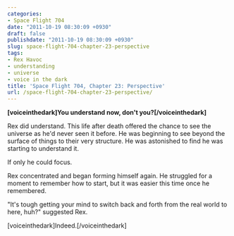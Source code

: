 ```yaml
---
categories:
- Space Flight 704
date: "2011-10-19 08:30:09 +0930"
draft: false
publishdate: "2011-10-19 08:30:09 +0930"
slug: space-flight-704-chapter-23-perspective
tags:
- Rex Havoc
- understanding
- universe
- voice in the dark
title: 'Space Flight 704, Chapter 23: Perspective'
url: /space-flight-704-chapter-23-perspective/
---
```

**\[voiceinthedark\]You understand now, don't you?\[/voiceinthedark\]**

Rex did understand. This life after death offered the chance to see the
universe as he'd never seen it before. He was beginning to see beyond
the surface of things to their very structure. He was astonished to find
he was starting to understand it.

If only he could focus.

Rex concentrated and began forming himself again. He struggled for a
moment to remember how to start, but it was easier this time once he
remembered.

"It's tough getting your mind to switch back and forth from the real
world to here, huh?" suggested Rex.

\[voiceinthedark\]Indeed.\[/voiceinthedark\]